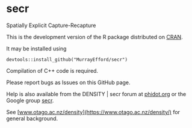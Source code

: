 # secr
Spatially Explicit Capture-Recapture

This is the development version of the R package distributed on [CRAN](https://CRAN.R-project.org/package=secr). 

It may be installed using
```
devtools::install_github("MurrayEfford/secr")
```

Compilation of C++ code is required.

Please report bugs as Issues on this GitHub page. 

Help is also available from the
DENSITY | secr forum at [phidot.org](http://www.phidot.org/forum/index.php) or the Google group [secr](https://groups.google.com/g/secrgroup).

See [www.otago.ac.nz/density](https://www.otago.ac.nz/density/) for general background.
